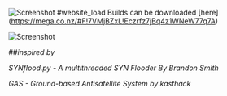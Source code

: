![Screenshot](https://dl.dropboxusercontent.com/u/11259516/Web-%D0%BF%D1%80%D0%BE%D0%B5%D0%BA%D1%82%D1%8B/website_load/sources/website_load.png)
#website_load 
Builds can be downloaded [here] (https://mega.co.nz/#F!7VMjBZxL!Eczrfz7jBq4z1WNeW77q7A)

![Screenshot](http://i.imgur.com/4liTkC7.png)


##*inspired by*

  *SYNflood.py - A multithreaded SYN Flooder By Brandon Smith*
  
  *GAS - Ground-based Antisatellite System by kasthack*
